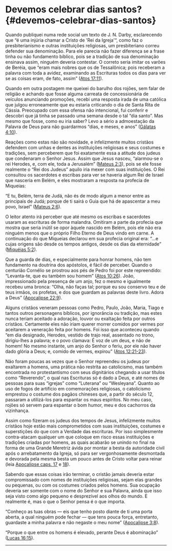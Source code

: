 # Devemos celebrar dias santos? {#devemos-celebrar-dias-santos}

Quando publiquei numa rede social um texto de J. N. Darby, esclarecendo que “é uma injúria chamar a Cristo de &#039;Rei da Igreja&#039;“, como faz o presbiterianismo e outras instituições religiosas, um presbiteriano correu defender sua denominação. Para ele parecia não fazer diferença se a frase tinha ou não fundamento bíblico, pois se a tradição de sua denominação ensinava assim, ninguém deveria contestar. O correto seria imitar os varões de Beréia, que “eram mais nobres que os de Tessalônica; pois receberam a palavra com toda a avidez, examinando as Escrituras todos os dias para ver se as coisas eram, de fato, assim” ([Atos 17:11](http://bibliaonline.com.br/acf/atos/17/11)).

Quando em outra postagem me queixei do barulho dos rojões, sem falar de religião e achando que fosse alguma carreata de concessionária de veículos anunciando promoções, recebi uma resposta irada de uma católica que julgou erroneamente que eu estaria criticando o dia de Santa Rita de Cássia. Preocupado com essa ofensa não intencional, fui conferir e descobri que já tinha se passado uma semana desde o tal “dia santo”. Mas mesmo que fosse, como eu iria saber? Levo a sério a admoestação da Palavra de Deus para não guardarmos “dias, e meses, e anos” ([Gálatas 4:10](http://bibliaonline.com.br/acf/gl/4/10)).

Reações como estas não são novidade, e infelizmente muitos cristãos defendem com unhas e dentes as instituições religiosas e seus costumes e tradições, sem perceberem que foi exatamente essa a atitude dos judeus que condenaram o Senhor Jesus. Assim que Jesus nasceu, “alarmou-se o rei Herodes, e, com ele, toda a Jerusalém” ([Mateus 2:3](http://bibliaonline.com.br/acf/mt/2/3)), pois se ele fosse realmente o “Rei dos Judeus” aquilo iria mexer com suas instituições. O Rei consultou os sacerdotes e escribas para ver se haveria algum Rei de Israel que nasceria em Belém, e eles mostraram a resposta na profecia de Miqueias:

“E tu, Belém, terra de Judá, não és de modo algum a menor entre as principais de Judá; porque de ti sairá o Guia que há de apascentar a meu povo, Israel” ([Mateus 2:6](http://bibliaonline.com.br/acf/mt/2/6)).

O leitor atento irá perceber que até mesmo os escribas e sacerdotes usaram as escrituras de forma malandra. Omitiram a parte da profecia que mostra que seria inútil se opor àquele nascido em Belém, pois ele não era ninguém menos que o próprio Filho Eterno de Deus vindo em carne. A continuação do que Miqueias declarou em sua profecia original era: “...e cujas origens são desde os tempos antigos, desde os dias da eternidade” ([Miquéias 5:2](http://bibliaonline.com.br/acf/mq/5/2)).

Que a guarda de dias, e especialmente para honrar homens, não tem fundamento na doutrina dos apóstolos, é fácil de perceber. Quando o centurião Cornélio se prostrou aos pés de Pedro foi por este repreendido: “Levanta-te, que eu também sou homem” ([Atos 10:26](http://bibliaonline.com.br/acf/atos/10/26)). João, impressionado pela presença de um anjo, fez o mesmo e igualmente recebeu uma bronca: “Olha, não faças tal; porque eu sou conservo teu e de teus irmãos, os profetas, e dos que guardam as palavras deste livro. Adora a Deus” ([Apocalipse 22:9](http://bibliaonline.com.br/acf/ap/22/9)).

Alguns cristãos veneram pessoas como Pedro, Paulo, João, Maria, Tiago e tantos outros personagens bíblicos, por ignorância ou tradição, mas estes nunca teriam aceitado a adoração, louvor ou exaltação feita por outros cristãos. Certamente eles não iriam querer morrer comidos por vermes por aceitarem a veneração feita por homens. Foi isso que aconteceu quando “em dia designado, Herodes, vestido de trajo real, assentado no trono, dirigiu-lhes a palavra; e o povo clamava: É voz de um deus, e não de homem! No mesmo instante, um anjo do Senhor o feriu, por ele não haver dado glória a Deus; e, comido de vermes, expirou” ([Atos 12:21-23](http://bibliaonline.com.br/acf/atos/12/21-23)).

Não foram poucas as vezes que o Senhor repreendeu os judeus por exaltarem a homens, uma prática não restrita ao catolicismo, mas também encontrada no protestantismo com seus dignitários chegando a usar títulos como “Reverendo”, o qual nas Escrituras só é dado a Deus, e até nomes de pessoas para suas “igrejas” como “Luterana” ou “Wesleyana”. Quanto ao uso de fogos de artifício em comemorações religiosas, o catolicismo emprestou o costume dos pagãos chineses que, a partir do século 12, passaram a utilizá-los para espantar os maus espíritos. No meu caso, rojões só servem para espantar o bom humor, meu e dos cachorros da vizinhança.

Assim como fizeram os judeus dos tempos de Jesus, infelizmente muitos cristãos hoje estão mais comprometidos com suas instituições, costumes e superstições do que com a Verdade das escrituras. Por isso simplesmente contra-atacam qualquer um que coloque em risco essas instituições e tradições criadas por homens, as quais acabarão se unindo no final na forma de uma Grande Meretriz ávida por montar a besta da autoridade civil após o arrebatamento da Igreja, só para ser vergonhosamente desmontada e devorada pela mesma besta um pouco antes de Cristo voltar para reinar (leia [Apocalipse caps. 17](http://bibliaonline.com.br/acf/ap/17) e [18](http://bibliaonline.com.br/acf/ap/18)).

Sabendo que essas coisas irão terminar, o cristão jamais deveria estar compromissado com nomes de instituições religiosas, sejam elas grandes ou pequenas, ou com os costumes criados pelos homens. Sua ocupação deveria ser somente com o nome do Senhor e sua Palavra, ainda que isso seja visto como algo pequeno e desprezível aos olhos do mundo. E realmente é, mas o que o Senhor pensa é o que importa.

“Conheço as tuas obras — eis que tenho posto diante de ti uma porta aberta, a qual ninguém pode fechar — que tens pouca força, entretanto, guardaste a minha palavra e não negaste o meu nome” ([Apocalipse 3:8](http://bibliaonline.com.br/acf/ap/3/8)).

“Porque o que entre os homens é elevado, perante Deus é abominação” ([Lucas 16:15](http://bibliaonline.com.br/acf/lc/16/15)).

*****